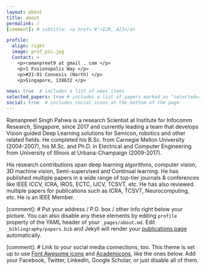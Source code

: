 ```yaml
---
layout: about
title: about
permalink: /
[comment]: # subtitle: <a href='#'>I2R, AI3</a>

profile:
  align: right
  image: prof_pic.jpg
  Contact: >
	<p>ramanpreet9 at gmail . com </p>
    <p>1 Fusionopolis Way </p>
    <p>#21-01 Connexis (North) </p>
    <p>Singapore, 138632 </p>

news: true  # includes a list of news items
selected_papers: true # includes a list of papers marked as "selected={true}"
social: true  # includes social icons at the bottom of the page
---
```


Ramanpreet Singh Pahwa is a research Scientist at Institute for Infocomm Research, Singapore, since 2017 and currently leading a team that develops Vision guided Deep Learning solutions for Semicon, robotics and other related fields. He completed his B.Sc. from Carnegie Mellon University (2004-2007), his M.Sc. and Ph.D. in Electrical and Computer Engineering from University of Illinois at Urbana-Champaign (2009-2017). 

His research contributions span deep learning algorithms, computer vision, 3D machine vision,  Semi-supervised and Continual learning. He has published multiple papers in a wide range of top-tier journals & conferences like IEEE ICCV, ICRA, IROS, ECTC, IJCV, TCSVT, etc.  He has also reviewed multiple papers for publications such as ICRA, TCSVT, Neurocomputing, etc. He is an IEEE Member.

[comment]: # Put your address / P.O. box / other info right below your picture. You can also disable any these elements by editing `profile` property of the YAML header of your `_pages/about.md`. Edit `_bibliography/papers.bib` and Jekyll will render your [publications page](/al-folio/publications/) automatically.

[comment]: # Link to your social media connections, too. This theme is set up to use [Font Awesome icons](http://fortawesome.github.io/Font-Awesome/) and [Academicons](https://jpswalsh.github.io/academicons/), like the ones below. Add your Facebook, Twitter, LinkedIn, Google Scholar, or just disable all of them.
